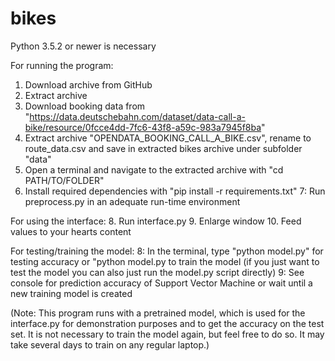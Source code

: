 # bikes
Python 3.5.2 or newer is necessary

For running the program:
1. Download archive from GitHub
2. Extract archive
3. Download booking data from "https://data.deutschebahn.com/dataset/data-call-a-bike/resource/0fcce4dd-7fc6-43f8-a59c-983a7945f8ba"
4. Extract archive "OPENDATA_BOOKING_CALL_A_BIKE.csv", rename to route_data.csv and save in extracted bikes archive under subfolder "data"
5. Open a terminal and navigate to the extracted archive with "cd PATH/TO/FOLDER"
6. Install required dependencies with "pip install -r requirements.txt"
7: Run preprocess.py in an adequate run-time environment

For using the interface:
8. Run interface.py
9. Enlarge window
10. Feed values to your hearts content

For testing/training the model:
8: In the terminal, type "python model.py" for testing accuracy or "python model.py to train the model (if you just want to test the model you can also just run the model.py script directly)
9: See console for prediction accuracy of Support Vector Machine or wait until a new training model is created

(Note: This program runs with a pretrained model, which is used for the interface.py for demonstration purposes and to get the accuracy on the test set. It is not necessary to train the model again, but feel free to do so. It may take several days to train on any regular laptop.)
